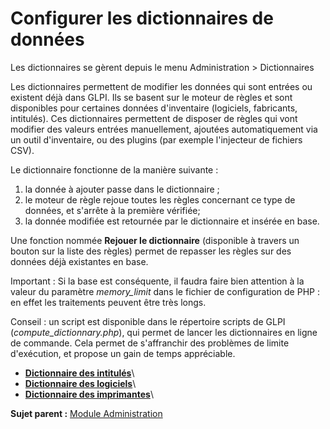 Configurer les dictionnaires de données
=======================================

Les dictionnaires se gèrent depuis le menu Administration \>
Dictionnaires

Les dictionnaires permettent de modifier les données qui sont entrées ou
existent déjà dans GLPI. Ils se basent sur le moteur de règles et sont
disponibles pour certaines données d'inventaire (logiciels, fabricants,
intitulés). Ces dictionnaires permettent de disposer de règles qui vont
modifier des valeurs entrées manuellement, ajoutées automatiquement via
un outil d'inventaire, ou des plugins (par exemple l'injecteur de
fichiers CSV).

Le dictionnaire fonctionne de la manière suivante :

1.  la donnée à ajouter passe dans le dictionnaire ;
2.  le moteur de règle rejoue toutes les règles concernant ce type de
    données, et s'arrête à la première vérifiée;
3.  la donnée modifiée est retournée par le dictionnaire et insérée en
    base.

Une fonction nommée **Rejouer le dictionnaire** (disponible à travers un
bouton sur la liste des règles) permet de repasser les règles sur des
données déjà existantes en base.

Important : Si la base est conséquente, il faudra faire bien attention à
la valeur du paramètre *memory\_limit* dans le fichier de configuration
de PHP : en effet les traitements peuvent être très longs.

Conseil : un script est disponible dans le répertoire scripts de GLPI
(*compute\_dictionnary.php*), qui permet de lancer les dictionnaires en
ligne de commande. Cela permet de s'affranchir des problèmes de limite
d'exécution, et propose un gain de temps appréciable.

-   **[Dictionnaire des
    intitulés](../glpi/administration_dictionnary_dropdown.html)**\
-   **[Dictionnaire des
    logiciels](../glpi/administration_dictionnary_software.html)**\
-   **[Dictionnaire des
    imprimantes](../glpi/administration_dictionnary_printer.html)**\

**Sujet parent :** [Module
Administration](../glpi/administration.html "Le module Administration permet d'administrer les utilisateurs, groupes, entités, profils, règles et dictionnaires et offre des outils de maintenance de l'application (sauvegarde et restauration de base, vérification de nouvelle version disponible).")
